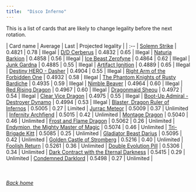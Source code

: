 ```yaml
---
title:  "Disco Inferno"
---
```


This is a list of cards that are likely to change legality before the next rotation.

| Card name | Average | Last | Projected legality |
| :-- |
[Solemn Strike](https://db.ygoprodeck.com/card/?search=Solemn%20Strike) | 0.4821 | 0.78 | Illegal |
[D/D Cerberus](https://db.ygoprodeck.com/card/?search=D/D%20Cerberus) | 0.4832 | 0.65 | Illegal |
[Naturia Barkion](https://db.ygoprodeck.com/card/?search=Naturia%20Barkion) | 0.4858 | 0.56 | Illegal |
[Ice Beast Zerofyne](https://db.ygoprodeck.com/card/?search=Ice%20Beast%20Zerofyne) | 0.4864 | 0.62 | Illegal |
[Junk Gardna](https://db.ygoprodeck.com/card/?search=Junk%20Gardna) | 0.4885 | 0.55 | Illegal |
[Artifact Ignition](https://db.ygoprodeck.com/card/?search=Artifact%20Ignition) | 0.4889 | 0.65 | Illegal |
[Destiny HERO - Dasher](https://db.ygoprodeck.com/card/?search=Destiny%20HERO%20-%20Dasher) | 0.4904 | 0.55 | Illegal |
[Right Arm of the Forbidden One](https://db.ygoprodeck.com/card/?search=Right%20Arm%20of%20the%20Forbidden%20One) | 0.4932 | 0.58 | Illegal |
[The Phantom Knights of Rusty Bardiche](https://db.ygoprodeck.com/card/?search=The%20Phantom%20Knights%20of%20Rusty%20Bardiche) | 0.4935 | 0.59 | Illegal |
[Nimble Beaver](https://db.ygoprodeck.com/card/?search=Nimble%20Beaver) | 0.4964 | 0.60 | Illegal |
[Red Rising Dragon](https://db.ygoprodeck.com/card/?search=Red%20Rising%20Dragon) | 0.4967 | 0.60 | Illegal |
[Dragonmaid Sheou](https://db.ygoprodeck.com/card/?search=Dragonmaid%20Sheou) | 0.4972 | 0.54 | Illegal |
[Clear Vice Dragon](https://db.ygoprodeck.com/card/?search=Clear%20Vice%20Dragon) | 0.4975 | 0.55 | Illegal |
[Boot-Up Admiral - Destroyer Dynamo](https://db.ygoprodeck.com/card/?search=Boot-Up%20Admiral%20-%20Destroyer%20Dynamo) | 0.4994 | 0.53 | Illegal |
[Blaster, Dragon Ruler of Infernos](https://db.ygoprodeck.com/card/?search=Blaster,%20Dragon%20Ruler%20of%20Infernos) | 0.5005 | 0.27 | Limited |
[Jurrac Meteor](https://db.ygoprodeck.com/card/?search=Jurrac%20Meteor) | 0.5009 | 0.37 | Unlimited |
[Infernity Archfiend](https://db.ygoprodeck.com/card/?search=Infernity%20Archfiend) | 0.5015 | 0.42 | Unlimited |
[Montage Dragon](https://db.ygoprodeck.com/card/?search=Montage%20Dragon) | 0.5040 | 0.46 | Unlimited |
[Frost and Flame Dragon](https://db.ygoprodeck.com/card/?search=Frost%20and%20Flame%20Dragon) | 0.5062 | 0.26 | Unlimited |
[Endymion, the Mighty Master of Magic](https://db.ygoprodeck.com/card/?search=Endymion,%20the%20Mighty%20Master%20of%20Magic) | 0.5074 | 0.46 | Unlimited |
[Tri-Brigade Kitt](https://db.ygoprodeck.com/card/?search=Tri-Brigade%20Kitt) | 0.5085 | 0.25 | Unlimited |
[Gladiator Beast Darius](https://db.ygoprodeck.com/card/?search=Gladiator%20Beast%20Darius) | 0.5095 | 0.42 | Unlimited |
[Golden Castle of Stromberg](https://db.ygoprodeck.com/card/?search=Golden%20Castle%20of%20Stromberg) | 0.5216 | 0.40 | Unlimited |
[Foolish Return](https://db.ygoprodeck.com/card/?search=Foolish%20Return) | 0.5261 | 0.36 | Unlimited |
[Double Evolution Pill](https://db.ygoprodeck.com/card/?search=Double%20Evolution%20Pill) | 0.5306 | 0.34 | Unlimited |
[Dark Contract with the Eternal Darkness](https://db.ygoprodeck.com/card/?search=Dark%20Contract%20with%20the%20Eternal%20Darkness) | 0.5415 | 0.29 | Unlimited |
[Condemned Darklord](https://db.ygoprodeck.com/card/?search=Condemned%20Darklord) | 0.5498 | 0.27 | Unlimited |

<br>

###### [Back home](index)